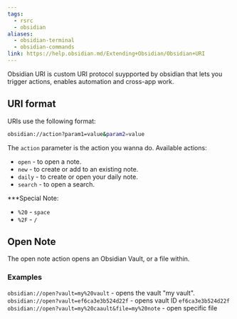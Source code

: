 ```yaml
---
tags:
  - rsrc
  - obsidian
aliases:
  - obsidian-terminal
  - obsidian-commands
link: https://help.obsidian.md/Extending+Obsidian/Obsidian+URI
---
```

Obsidian URI is custom URI protocol suypported by obsidian that 
lets you trigger actions, enables automation and cross-app work.

## URI format
URIs use the following format:
```zsh
obsidian://action?param1=value&param2=value
```
The `action` parameter is the action you wanna do. 
Available actions:
- `open` - to open a note.
- `new` - to create or add to an existing note. 
- `daily` - to create or open your daily note. 
- `search` - to open a search.

***Special Note: 
- `%20` - `space`
- `%2F` - `/`
## Open Note
The open note action opens an Obsidian Vault, or a file within. 
### Examples
`obsidian://open?vault=my%20vault` - opens the vault "my vault". 
`obsidian://open?vault=ef6ca3e3b524d22f` - opens vault ID `ef6ca3e3b524d22f`
`obsidian://open?vault=my%20caault&file=my%20note` - open specific file